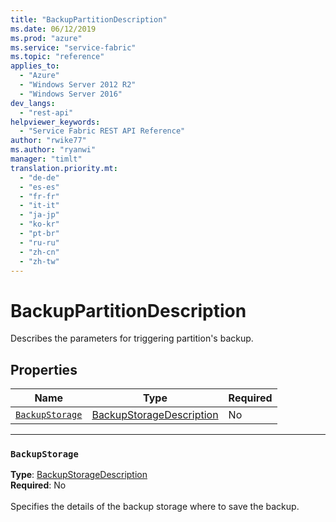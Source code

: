 ```yaml
---
title: "BackupPartitionDescription"
ms.date: 06/12/2019
ms.prod: "azure"
ms.service: "service-fabric"
ms.topic: "reference"
applies_to: 
  - "Azure"
  - "Windows Server 2012 R2"
  - "Windows Server 2016"
dev_langs: 
  - "rest-api"
helpviewer_keywords: 
  - "Service Fabric REST API Reference"
author: "rwike77"
ms.author: "ryanwi"
manager: "timlt"
translation.priority.mt: 
  - "de-de"
  - "es-es"
  - "fr-fr"
  - "it-it"
  - "ja-jp"
  - "ko-kr"
  - "pt-br"
  - "ru-ru"
  - "zh-cn"
  - "zh-tw"
---
```

# BackupPartitionDescription

Describes the parameters for triggering partition's backup.

## Properties
| Name | Type | Required |
| --- | --- | --- |
| [`BackupStorage`](#backupstorage) | [BackupStorageDescription](sfclient-model-backupstoragedescription.md) | No |

____
### `BackupStorage`
__Type__: [BackupStorageDescription](sfclient-model-backupstoragedescription.md) <br/>
__Required__: No<br/>
<br/>
Specifies the details of the backup storage where to save the backup.
